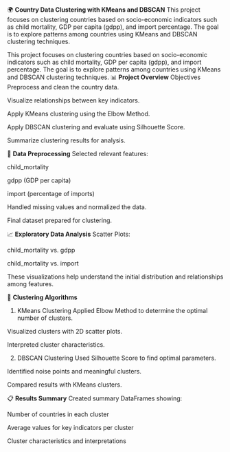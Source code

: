🌍 **Country Data Clustering with KMeans and DBSCAN**
This project focuses on clustering countries based on socio-economic indicators such as child mortality, GDP per capita (gdpp), and import percentage. The goal is to explore patterns among countries using KMeans and DBSCAN clustering techniques.

This project focuses on clustering countries based on socio-economic indicators such as child mortality, GDP per capita (gdpp), and import percentage. The goal is to explore patterns among countries using KMeans and DBSCAN clustering techniques.
📊 **Project Overview**
Objectives
Preprocess and clean the country data.

Visualize relationships between key indicators.

Apply KMeans clustering using the Elbow Method.

Apply DBSCAN clustering and evaluate using Silhouette Score.

Summarize clustering results for analysis.

🧹 **Data Preprocessing**
Selected relevant features:

child_mortality

gdpp (GDP per capita)

import (percentage of imports)

Handled missing values and normalized the data.

Final dataset prepared for clustering.

📈 **Exploratory Data Analysis**
Scatter Plots:

child_mortality vs. gdpp

child_mortality vs. import

These visualizations help understand the initial distribution and relationships among features.

🧠 **Clustering Algorithms**
1. KMeans Clustering
Applied Elbow Method to determine the optimal number of clusters.

Visualized clusters with 2D scatter plots.

Interpreted cluster characteristics.

2. DBSCAN Clustering
Used Silhouette Score to find optimal parameters.

Identified noise points and meaningful clusters.

Compared results with KMeans clusters.

📋 **Results Summary**
Created summary DataFrames showing:

Number of countries in each cluster

Average values for key indicators per cluster

Cluster characteristics and interpretations

